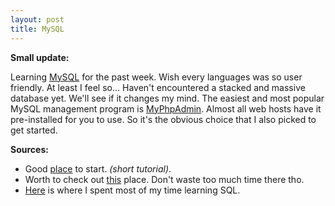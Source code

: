```yaml
---
layout: post
title: MySQL
---
```


**Small update:** 


Learning [MySQL](http://www.mysql.com/) for the past week. Wish every languages was so user friendly. At least I feel so...
Haven't encountered a stacked and massive database yet. We'll see if it changes my mind. The easiest and most popular MySQL management program is [MyPhpAdmin](http://www.phpmyadmin.net/home_page/index.php). Almost all web hosts have it pre-installed for you to use. So it's the obvious choice that I also picked to get started.

**Sources:** 
  * Good [place](https://www.udemy.com/mysql-database-for-beginners) to start. *(short tutorial)*.
  * Worth to check out [this](http://www.mysqltutorial.org/) place. Don't waste too much time there tho.
  * [Here](http://www.sqlcourse.com/) is where I spent most of my time learning SQL.
